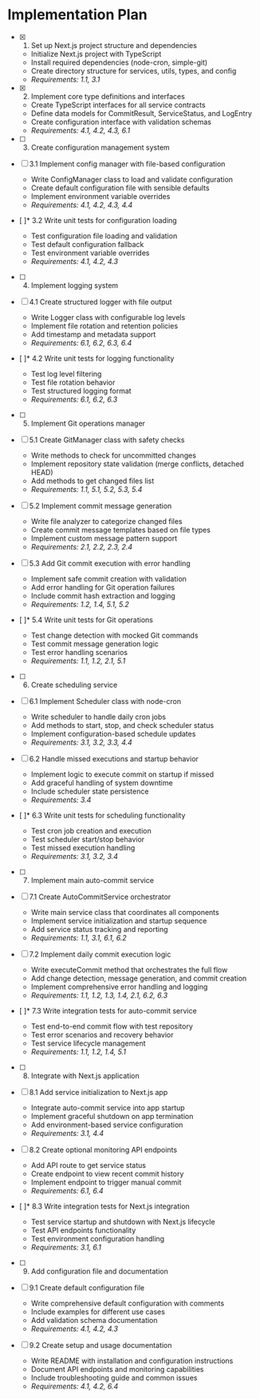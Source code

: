 # Implementation Plan

- [x] 1. Set up Next.js project structure and dependencies

  - Initialize Next.js project with TypeScript
  - Install required dependencies (node-cron, simple-git)
  - Create directory structure for services, utils, types, and config
  - _Requirements: 1.1, 3.1_

- [x] 2. Implement core type definitions and interfaces


  - Create TypeScript interfaces for all service contracts
  - Define data models for CommitResult, ServiceStatus, and LogEntry
  - Create configuration interface with validation schemas
  - _Requirements: 4.1, 4.2, 4.3, 6.1_

- [ ] 3. Create configuration management system
- [ ] 3.1 Implement config manager with file-based configuration

  - Write ConfigManager class to load and validate configuration
  - Create default configuration file with sensible defaults
  - Implement environment variable overrides
  - _Requirements: 4.1, 4.2, 4.3, 4.4_

- [ ]\* 3.2 Write unit tests for configuration loading

  - Test configuration file loading and validation
  - Test default configuration fallback
  - Test environment variable overrides
  - _Requirements: 4.1, 4.2, 4.3_

- [ ] 4. Implement logging system
- [ ] 4.1 Create structured logger with file output

  - Write Logger class with configurable log levels
  - Implement file rotation and retention policies
  - Add timestamp and metadata support
  - _Requirements: 6.1, 6.2, 6.3, 6.4_

- [ ]\* 4.2 Write unit tests for logging functionality

  - Test log level filtering
  - Test file rotation behavior
  - Test structured logging format
  - _Requirements: 6.1, 6.2, 6.3_

- [ ] 5. Implement Git operations manager
- [ ] 5.1 Create GitManager class with safety checks

  - Write methods to check for uncommitted changes
  - Implement repository state validation (merge conflicts, detached HEAD)
  - Add methods to get changed files list
  - _Requirements: 1.1, 5.1, 5.2, 5.3, 5.4_

- [ ] 5.2 Implement commit message generation

  - Write file analyzer to categorize changed files
  - Create commit message templates based on file types
  - Implement custom message pattern support
  - _Requirements: 2.1, 2.2, 2.3, 2.4_

- [ ] 5.3 Add Git commit execution with error handling

  - Implement safe commit creation with validation
  - Add error handling for Git operation failures
  - Include commit hash extraction and logging
  - _Requirements: 1.2, 1.4, 5.1, 5.2_

- [ ]\* 5.4 Write unit tests for Git operations

  - Test change detection with mocked Git commands
  - Test commit message generation logic
  - Test error handling scenarios
  - _Requirements: 1.1, 1.2, 2.1, 5.1_

- [ ] 6. Create scheduling service
- [ ] 6.1 Implement Scheduler class with node-cron

  - Write scheduler to handle daily cron jobs
  - Add methods to start, stop, and check scheduler status
  - Implement configuration-based schedule updates
  - _Requirements: 3.1, 3.2, 3.3, 4.4_

- [ ] 6.2 Handle missed executions and startup behavior

  - Implement logic to execute commit on startup if missed
  - Add graceful handling of system downtime
  - Include scheduler state persistence
  - _Requirements: 3.4_

- [ ]\* 6.3 Write unit tests for scheduling functionality

  - Test cron job creation and execution
  - Test scheduler start/stop behavior
  - Test missed execution handling
  - _Requirements: 3.1, 3.2, 3.4_

- [ ] 7. Implement main auto-commit service
- [ ] 7.1 Create AutoCommitService orchestrator

  - Write main service class that coordinates all components
  - Implement service initialization and startup sequence
  - Add service status tracking and reporting
  - _Requirements: 1.1, 3.1, 6.1, 6.2_

- [ ] 7.2 Implement daily commit execution logic

  - Write executeCommit method that orchestrates the full flow
  - Add change detection, message generation, and commit creation
  - Implement comprehensive error handling and logging
  - _Requirements: 1.1, 1.2, 1.3, 1.4, 2.1, 6.2, 6.3_

- [ ]\* 7.3 Write integration tests for auto-commit service

  - Test end-to-end commit flow with test repository
  - Test error scenarios and recovery behavior
  - Test service lifecycle management
  - _Requirements: 1.1, 1.2, 1.4, 5.1_

- [ ] 8. Integrate with Next.js application
- [ ] 8.1 Add service initialization to Next.js app

  - Integrate auto-commit service into app startup
  - Implement graceful shutdown on app termination
  - Add environment-based service configuration
  - _Requirements: 3.1, 4.4_

- [ ] 8.2 Create optional monitoring API endpoints

  - Add API route to get service status
  - Create endpoint to view recent commit history
  - Implement endpoint to trigger manual commit
  - _Requirements: 6.1, 6.4_

- [ ]\* 8.3 Write integration tests for Next.js integration

  - Test service startup and shutdown with Next.js lifecycle
  - Test API endpoints functionality
  - Test environment configuration handling
  - _Requirements: 3.1, 6.1_

- [ ] 9. Add configuration file and documentation
- [ ] 9.1 Create default configuration file

  - Write comprehensive default configuration with comments
  - Include examples for different use cases
  - Add validation schema documentation
  - _Requirements: 4.1, 4.2, 4.3_

- [ ] 9.2 Create setup and usage documentation
  - Write README with installation and configuration instructions
  - Document API endpoints and monitoring capabilities
  - Include troubleshooting guide and common issues
  - _Requirements: 4.1, 4.2, 6.4_
